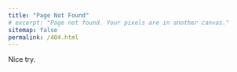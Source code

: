 ```yaml
---
title: "Page Not Found"
# excerpt: "Page not found. Your pixels are in another canvas."
sitemap: false
permalink: /404.html
---
```


Nice try.

